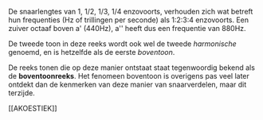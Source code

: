 De snaarlengtes van 1, 1/2, 1/3, 1/4 enzovoorts, verhouden zich wat betreft hun frequenties (Hz of trillingen per seconde) als 1:2:3:4 enzovoorts. Een zuiver octaaf boven a' (440Hz), a'' heeft dus een frequentie van 880Hz. 

De tweede toon in deze reeks wordt ook wel de tweede *harmonische* genoemd, en is hetzelfde als de eerste *boventoon*.

De reeks tonen die op deze manier ontstaat staat tegenwoordig bekend als de **boventoonreeks**. Het fenomeen boventoon is overigens pas veel later ontdekt dan de kenmerken van deze manier van snaarverdelen, maar dit terzijde.

[[AKOESTIEK]]

